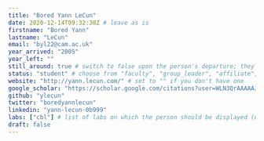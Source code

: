 ```yaml
---
title: "Bored Yann LeCun"
date: 2020-12-14T09:32:38Z # leave as is
firstname: "Bored Yann"
lastname: "LeCun"
email: "byl22@cam.ac.uk"
year_arrived: "2005"
year_left: ""
still_around: true # switch to false upon the person's departure; they will then appear as Alumnus
status: "student" # choose from "faculty", "group_leader", "affiliate", "postdoc", "student", "visitor", "support", "admin"
website: "http://yann.lecun.com/" # set to "" if you don't have one
google_scholar: "https://scholar.google.com/citations?user=WLN3QrAAAAAJ&hl=en"
github: "ylecun"
twitter: "boredyannlecun"
linkedin: "yann-lecun-0b999"
labs: ["cbl"] # list of labs on which the person should be displayed (use "cbl" to display on the main CBL website, and the PI's lastname (lowercase) for individual lab's websites, e.g. "hennequin")
draft: false
---
```


<!-- Use the space below for the biography, in Markdown format. This is what will be displayed on the person's page, where you land upon clicking on the person's picture in the "People" list -->


